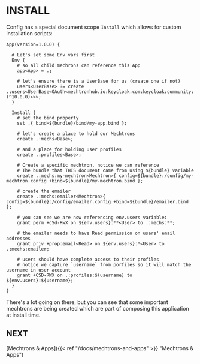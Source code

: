 # INSTALL

Config has a special document scope `Install` which allows for custom installation scripts:

```
App(version=1.0.0) {

  # Let's set some Env vars first
  Env {
    # so all child mechrons can reference this App
    app<App> = .;
  
    # let's ensure there is a UserBase for us (create one if not)
    users<UserBase> ?= create .:users<UserBase<OAuth<mechtronhub.io:keycloak.com:keycloak:community:(^10.0.0)>>>;
  }

  Install { 
    # set the bind property 
    set .{ bind=${bundle}/bind/my-app.bind };
  
    # let's create a place to hold our Mechtrons
    create .:mechs<Base>;
    
    # and a place for holding user profiles
    create .:profiles<Base>;
    
    # Create a specific mechtron, notice we can reference
    # The bundle that THIS document came from using ${bundle} variable
    create .:mechs:my-mechtron<Mechtron>{ config=${bundle}:/config/my-mechtron.config +bind=${bundle}/my-mechtron.bind };
     
    # create the emailer
    create .:mechs:emailer<Mechtron>{ config=${bundle}:/config/emailer.config +bind=${bundle}/emailer.bind };
    
    # you can see we are now referencing env.users variable:
    grant perm +cSd-RwX on ${env.users}:**<User> to .:mechs:**;
     
    # the emailer needs to have Read permission on users' email addresses
    grant priv +prop:email<Read> on ${env.users}:*<User> to .:mechs:emailer;
    
    # users should have complete access to their profiles
    # notice we capture `username` from porfiles so it will match the username in user account
    grant +CSD-RWX on .:profiles:$(username) to ${env.users}:${username};
  }
}

```

There's a lot going on there, but you can see that some important mechtrons are being created which are part of composing this application at install time.

## NEXT
[Mechtrons & Apps]({{< ref "/docs/mechtrons-and-apps" >}} "Mechtrons & Apps")